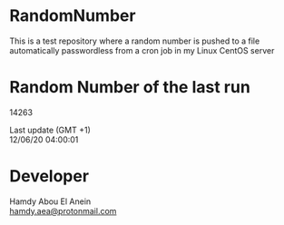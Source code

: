# RandomNumber    
This is a test repository where a random number is pushed to a file automatically passwordless from a cron job in my Linux CentOS server    
# Random Number of the last run   
14263
      
Last update (GMT +1)    
12/06/20 04:00:01
# Developer    
Hamdy Abou El Anein   
hamdy.aea@protonmail.com
